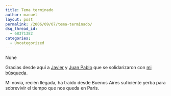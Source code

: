 ```yaml
---
title: Tema terminado
author: manuel
layout: post
permalink: /2006/09/07/tema-terminado/
dsq_thread_id:
  - 68371382
categories:
  - Uncategorized
---
```

None <!--more-->

Gracias desde aquí a [Javier][1] y [Juan Pablo][2] que se solidarizaron con [mi búsqueda][3].

Mi novia, recién llegada, ha traído desde Buenos Aires suficiente yerba para sobrevivir el tiempo que nos queda en Paris.

 [1]: http://javier.f2o.org/archives/2006/08/23/without-grass/
 [2]: http://demairena.blogspot.com/2006/09/1177-adicto.html
 [3]: http://blog.jazzido.com/2006/8/18/s-ndrome-de-abstinencia
